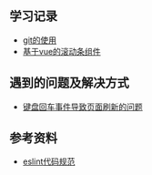 ## 学习记录
* [git的使用](https://github.com/che123456/note/blob/master/git.md)
* [基于vue的滚动条组件](https://github.com/che123456/note/blob/master/easyscroll.md)
## 遇到的问题及解决方式
* [键盘回车事件导致页面刷新的问题](http://blog.csdn.net/xiaoshuji/article/details/50606684)
## 参考资料
* [eslint代码规范](https://github.com/standard/standard/blob/master/docs/RULES-zhcn.md)

